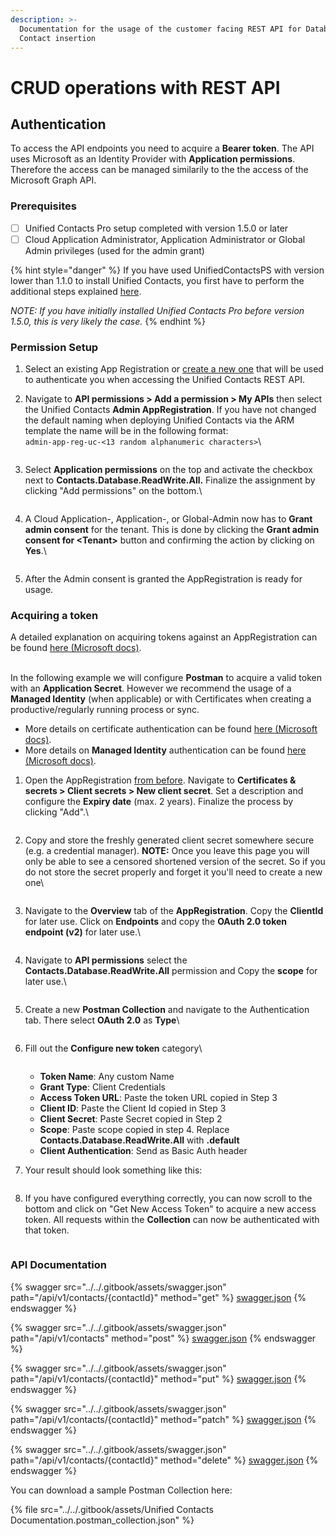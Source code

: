 ```yaml
---
description: >-
  Documentation for the usage of the customer facing REST API for Database
  Contact insertion
---
```


# CRUD operations with REST API

## Authentication

To access the API endpoints you need to acquire a **Bearer token**. The API uses Microsoft as an Identity Provider with **Application permissions**. Therefore the access can be managed similarily to the the access of the Microsoft Graph API.

### Prerequisites

* [ ] Unified Contacts Pro setup completed with version 1.5.0 or later
* [ ] Cloud Application Administrator, Application Administrator or Global Admin privileges (used for the admin grant)

{% hint style="danger" %}
If you have used UnifiedContactsPS with version lower than 1.1.0 to install Unified Contacts, you first have to perform the additional steps explained [here](updating-to-unified-contacts-pro-1.5.0.md).

_NOTE: If you have initially installed Unified Contacts Pro before version 1.5.0, this is very likely the case._
{% endhint %}

### Permission Setup

1. Select an existing App Registration or [create a new one](https://learn.microsoft.com/en-us/azure/healthcare-apis/register-application) that will be used to authenticate you when accessing the Unified Contacts REST API.
2.  Navigate to **API permissions > Add a permission > My APIs** then select the Unified Contacts **Admin AppRegistration**. If you have not changed the default naming when deploying Unified Contacts via the ARM template the name will be in the following format: \
    `admin-app-reg-uc-<13 random alphanumeric characters>`\


    <figure><img src="../../.gitbook/assets/image (22).png" alt=""><figcaption></figcaption></figure>
3.  Select **Application permissions** on the top and activate the checkbox next to **Contacts.Database.ReadWrite.All.** Finalize the assignment by clicking  "Add permissions" on the bottom.\


    <figure><img src="../../.gitbook/assets/image (16).png" alt=""><figcaption></figcaption></figure>
4.  A Cloud Application-, Application-, or Global-Admin now has to **Grant admin consent** for the tenant. This is done by clicking the **Grant admin consent for \<Tenant>** button and confirming the action by clicking on **Yes**.\


    <figure><img src="../../.gitbook/assets/image (33).png" alt=""><figcaption></figcaption></figure>
5. After the Admin consent is granted the AppRegistration is ready for usage.

### Acquiring a token

A detailed explanation on acquiring tokens against an AppRegistration can be found [here (Microsoft docs)](https://learn.microsoft.com/en-us/azure/active-directory/develop/v2-oauth2-client-creds-grant-flow).

\
In the following example we will configure **Postman** to acquire a valid token with an **Application Secret**. However we recommend the usage of a **Managed Identity** (when applicable) or with Certificates when creating a productive/regularly running process or sync.

* More details on certificate authentication can be found [here (Microsoft docs)](https://learn.microsoft.com/en-us/azure/active-directory/develop/v2-oauth2-client-creds-grant-flow#second-case-access-token-request-with-a-certificate).&#x20;
* More details on **Managed Identity** authentication can be found [here (Microsoft docs)](https://learn.microsoft.com/en-us/azure/active-directory/managed-identities-azure-resources/how-to-use-vm-token).

1.  Open the AppRegistration [from before](crud-operations-with-rest-api.md#permission-setup). Navigate to **Certificates & secrets > Client secrets > New client secret**. Set a description and configure the **Expiry date** (max. 2 years). Finalize the process by clicking "Add".\


    <figure><img src="../../.gitbook/assets/image (38).png" alt=""><figcaption></figcaption></figure>
2.  Copy and store the freshly generated client secret somewhere secure (e.g. a credential manager). **NOTE:** Once you leave this page you will only be able to see a censored shortened version of the secret. So if you do not store the secret properly and forget it you'll need to create a new one\


    <figure><img src="../../.gitbook/assets/image (14).png" alt=""><figcaption></figcaption></figure>
3.  Navigate to the **Overview** tab of the **AppRegistration**. Copy the **ClientId** for later use. Click on **Endpoints** and copy the **OAuth 2.0 token endpoint (v2)** for later use.\


    <figure><img src="../../.gitbook/assets/image (23).png" alt=""><figcaption></figcaption></figure>
4.  Navigate to **API permissions** select the **Contacts.Database.ReadWrite.All** permission and Copy the **scope** for later use.\


    <figure><img src="../../.gitbook/assets/image (21).png" alt=""><figcaption></figcaption></figure>
5.  Create a new **Postman Collection** and navigate to the Authentication tab. There select **OAuth 2.0** as **Type**\


    <figure><img src="../../.gitbook/assets/image (20).png" alt=""><figcaption></figcaption></figure>
6.  Fill out the **Configure new token** category\


    <figure><img src="../../.gitbook/assets/image (24).png" alt=""><figcaption></figcaption></figure>

    * **Token Name**: Any custom Name
    * **Grant Type**: Client Credentials
    * **Access Token URL**: Paste the token URL copied in Step 3
    * **Client ID**: Paste the Client Id copied in Step 3
    * **Client Secret**: Paste Secret copied in Step 2
    * **Scope**: Paste scope copied in step 4. Replace **Contacts.Database.ReadWrite.All** with **.default**
    * **Client Authentication**: Send as Basic Auth header
7.  Your result should look something like this:

    <figure><img src="../../.gitbook/assets/image (26).png" alt=""><figcaption></figcaption></figure>
8.  If you have configured everything correctly, you can now scroll to the bottom and click on "Get New Access Token" to acquire a new access token. All requests within the **Collection** can now be authenticated with that token.

    <figure><img src="../../.gitbook/assets/image (15).png" alt=""><figcaption></figcaption></figure>

### API Documentation

{% swagger src="../../.gitbook/assets/swagger.json" path="/api/v1/contacts/{contactId}" method="get" %}
[swagger.json](../../.gitbook/assets/swagger.json)
{% endswagger %}

{% swagger src="../../.gitbook/assets/swagger.json" path="/api/v1/contacts" method="post" %}
[swagger.json](../../.gitbook/assets/swagger.json)
{% endswagger %}

{% swagger src="../../.gitbook/assets/swagger.json" path="/api/v1/contacts/{contactId}" method="put" %}
[swagger.json](../../.gitbook/assets/swagger.json)
{% endswagger %}

{% swagger src="../../.gitbook/assets/swagger.json" path="/api/v1/contacts/{contactId}" method="patch" %}
[swagger.json](../../.gitbook/assets/swagger.json)
{% endswagger %}

{% swagger src="../../.gitbook/assets/swagger.json" path="/api/v1/contacts/{contactId}" method="delete" %}
[swagger.json](../../.gitbook/assets/swagger.json)
{% endswagger %}

You can download a sample Postman Collection here:

{% file src="../../.gitbook/assets/Unified Contacts Documentation.postman_collection.json" %}
